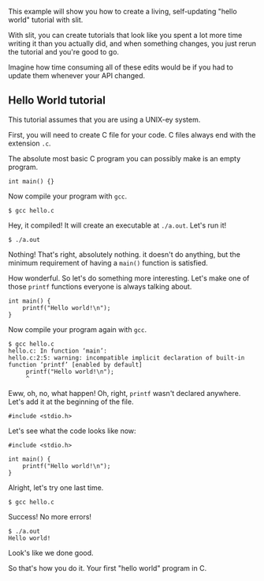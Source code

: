 
This example will show you how to create a living, self-updating "hello world" tutorial with slit.

With slit, you can create tutorials that look like you spent a lot more time writing it than you actually did, and when something changes, you just rerun the tutorial and you're good to go.

Imagine how time consuming all of these edits would be if you had to update them whenever your API changed.

## Hello World tutorial

This tutorial assumes that you are using a UNIX-ey system.

First, you will need to create C file for your code. C files always end with the extension `.c`.

The absolute most basic C program you can possibly make is an empty program.

    int main() {}

Now compile your program with `gcc`.

    $ gcc hello.c

Hey, it compiled! It will create an executable at `./a.out`. Let's run it!

    $ ./a.out

Nothing! That's right, absolutely nothing. it doesn't do anything, but the minimum requirement of having a `main()` function is satisfied.

How wonderful. So let's do something more interesting. Let's make one of those `printf` functions everyone is always talking about.

    int main() {
        printf("Hello world!\n");
    }

Now compile your program again with `gcc`.

    $ gcc hello.c
    hello.c: In function ‘main’:
    hello.c:2:5: warning: incompatible implicit declaration of built-in function ‘printf’ [enabled by default]
         printf("Hello world!\n");
         ^

Eww, oh, no, what happen! Oh, right, `printf` wasn't declared anywhere. Let's add it at the beginning of the file.

    #include <stdio.h>

Let's see what the code looks like now:

    #include <stdio.h>

    int main() {
        printf("Hello world!\n");
    }

Alright, let's try one last time.

    $ gcc hello.c

Success! No more errors!

    $ ./a.out
    Hello world!

Look's like we done good.

So that's how you do it. Your first "hello world" program in C.
